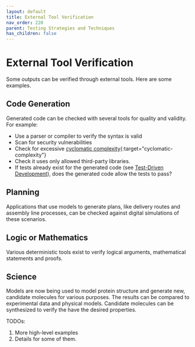 ```yaml
---
layout: default
title: External Tool Verification
nav_order: 220
parent: Testing Strategies and Techniques
has_children: false
---
```


# External Tool Verification

Some outputs can be verified through external tools. Here are some examples.

## Code Generation

Generated code can be checked with several tools for quality and validity. For example:

* Use a parser or compiler to verify the syntax is valid
* Scan for security vulnerabilities
* Check for excessive [cyclomatic complexity](https://en.wikipedia.org/wiki/Cyclomatic_complexity){:target="cyclomatic-complexity"}
* Check it uses only allowed third-party libraries.
* If tests already exist for the generated code (see [Test-Driven Development]({{site.baseurl}}/glossary/#test-driven-development)), does the generated code allow the tests to pass?

## Planning

Applications that use models to generate plans, like delivery routes and assembly line processes, can be checked against digital simulations of these scenarios.

## Logic or Mathematics

Various deterministic tools exist to verify logical arguments, mathematical statements and proofs.

## Science

Models are now being used to model protein structure and generate new, candidate molecules for various purposes. The results can be compared to experimental data and physical models. Candidate molecules can be synthesized to verify the have the desired properties.


TODOs:

1. More high-level examples
2. Details for some of them.

